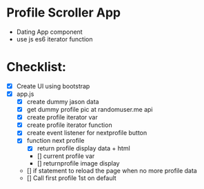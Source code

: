 # Profile Scroller App
  * Dating App component
  * use js es6 iterator function

# Checklist:
  * [x] Create UI using bootstrap
  * [x] app.js
    * [x] create dummy jason data
    * [x] get dummy profile pic at randomuser.me api
    * [x] create profile iterator var
    * [x] create profile iterator function
    * [x] create event listener for nextprofile button
    * [x] function next profile
      * [X] return profile display data + html
      * [] current profile var
      * [] returnprofile image display
    * [] if statement to reload the page when no more profile data
    * [] Call first profile 1st on default
   
